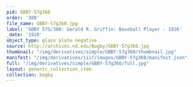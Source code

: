 ```yaml
---
pid: GBBY-57g360
order: '360'
file_name: GBBY-57g360.jpg
label: 'GBBY 57G/360: Gerald R. Griffin: Baseball Player - 1928'
_date: '1928'
object_type: glass plate negative
source: http://archives.nd.edu/Bagby/GBBY-57g360.jpg
thumbnail: "/img/derivatives/simple/GBBY-57g360/thumbnail.jpg"
manifest: "/img/derivatives/iiif/images/GBBY-57g360/manifest.json"
full: "/img/derivatives/simple/GBBY-57g360/full.jpg"
layout: generic_collection_item
collection: bagby
---
```

